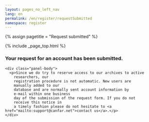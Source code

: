 ```yaml
---
layout: pages_no_left_nav
lang: en
permalink: /en/register/requestSubmitted
namespace: register
---
```


{% assign pagetitle = "Request submitted" %}

{% include _page_top.html %}

<body>
<div class="container">
  <div class="panel panel-info">
    <div class="panel-heading">
      <h3>Your request for an account has been submitted.</h3></div>

    <div class="panel-body">
      <p>Since we do try to reserve access to our archives to active
        researchers, our
        registration procedure is not automatic. New users are
        manually added to our
        database and are normally sent account information by
        e-mail within one business
        day of the submission of the request form. If you do not
        receive this notice in
        a timely fashion please do not hesitate to <a href="mailto:support@canfar.net">contact us</a>.</p>
    </div>
  </div>
</div>
</body>
